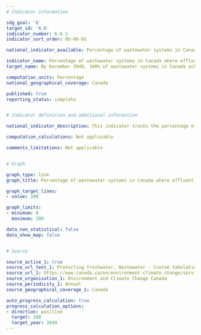 ```yaml
---
# Indicator information

sdg_goal: '6'
target_id: '6.6'
indicator_number: 6.6.1
indicator_sort_order: 06-06-01

national_indicator_available: Percentage of wastewater systems in Canada where effluent quality standards are achieved

indicator_name: Percentage of wastewater systems in Canada where effluent quality standards are achieved
target_name: By December 2040, 100% of wastewater systems in Canada achieve effluent quality standards

computation_units: Percentage
national_geographical_coverage: Canada

published: true
reporting_status: complete


# Indicator definition and additional information

national_indicator_description: This indicator tracks the percentage of wastewater systems that meet the effluent quality standards of the [Wastewater Systems Effluent Regulations](https://laws-lois.justice.gc.ca/eng/regulations/sor-2012-139/fulltext.html) or an equivalency agreement.

computation_calculations: Not applicable

comments_limitations: Not applicable


# Graph

graph_type: line
graph_title: Percentage of wastewater systems in Canada where effluent quality standards are achieved

graph_target_lines:
- value: 100

graph_limits:
- minimum: 0
  maximum: 100

data_non_statistical: false
data_show_map: false


# Source

source_active_1: true
source_url_text_1: Protecting freshwater, Wastewater - Custom tabulation
source_url_1: https://www.canada.ca/en/environment-climate-change/services/wastewater.html
source_organisation_1: Environment and Climate Change Canada
source_periodicity_1: Annual
source_geographical_coverage_1: Canada

auto_progress_calculation: true
progress_calculation_options:
- direction: positive
  target: 100
  target_year: 2040
---
```


